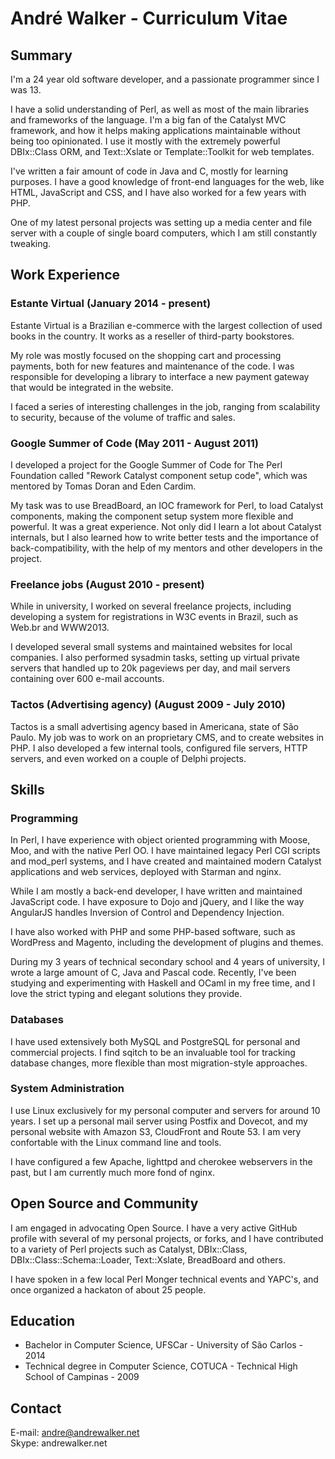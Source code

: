 # André Walker - Curriculum Vitae

## Summary

I'm a 24 year old software developer, and a passionate programmer since I was
13.

I have a solid understanding of Perl, as well as most of the main libraries and
frameworks of the language. I'm a big fan of the Catalyst MVC framework, and
how it helps making applications maintainable without being too opinionated. I
use it mostly with the extremely powerful DBIx::Class ORM, and Text::Xslate or
Template::Toolkit for web templates.

I've written a fair amount of code in Java and C, mostly for learning purposes.
I have a good knowledge of front-end languages for the web, like HTML,
JavaScript and CSS, and I have also worked for a few years with PHP.

One of my latest personal projects was setting up a media center and file
server with a couple of single board computers, which I am still constantly
tweaking.

## Work Experience

### Estante Virtual **(January 2014 - present)**

Estante Virtual is a Brazilian e-commerce with the largest collection of used
books in the country. It works as a reseller of third-party bookstores.

My role was mostly focused on the shopping cart and processing payments, both
for new features and maintenance of the code. I was responsible for developing
a library to interface a new payment gateway that would be integrated in the
website.

I faced a series of interesting challenges in the job, ranging from scalability
to security, because of the volume of traffic and sales.

### Google Summer of Code **(May 2011 - August 2011)**

I developed a project for the Google Summer of Code for The Perl Foundation
called "Rework Catalyst component setup code", which was mentored by Tomas
Doran and Eden Cardim.

My task was to use BreadBoard, an IOC framework for Perl, to load Catalyst
components, making the component setup system more flexible and powerful. It
was a great experience. Not only did I learn a lot about Catalyst internals,
but I also learned how to write better tests and the importance of
back-compatibility, with the help of my mentors and other developers in the
project.

### Freelance jobs **(August 2010 - present)**

While in university, I worked on several freelance projects, including
developing a system for registrations in W3C events in Brazil, such as Web.br
and WWW2013.

I developed several small systems and maintained websites for local companies.
I also performed sysadmin tasks, setting up virtual private servers that
handled up to 20k pageviews per day, and mail servers containing over 600
e-mail accounts.

### Tactos (Advertising agency) **(August 2009 - July 2010)**

Tactos is a small advertising agency based in Americana, state of São Paulo. My
job was to work on an proprietary CMS, and to create websites in PHP. I also
developed a few internal tools, configured file servers, HTTP servers, and even
worked on a couple of Delphi projects.

## Skills

### Programming

In Perl, I have experience with object oriented programming with Moose, Moo,
and with the native Perl OO. I have maintained legacy Perl CGI scripts and
mod\_perl systems, and I have created and maintained modern Catalyst
applications and web services, deployed with Starman and nginx.

While I am mostly a back-end developer, I have written and maintained
JavaScript code. I have exposure to Dojo and jQuery, and I like the way
AngularJS handles Inversion of Control and Dependency Injection.

I have also worked with PHP and some PHP-based software, such as WordPress and
Magento, including the development of plugins and themes.

During my 3 years of technical secondary school and 4 years of university, I
wrote a large amount of C, Java and Pascal code. Recently, I've been studying
and experimenting with Haskell and OCaml in my free time, and I love the strict
typing and elegant solutions they provide.

### Databases

I have used extensively both MySQL and PostgreSQL for personal and commercial
projects. I find sqitch to be an invaluable tool for tracking database changes,
more flexible than most migration-style approaches.

### System Administration

I use Linux exclusively for my personal computer and servers for around 10
years. I set up a personal mail server using Postfix and Dovecot, and my
personal website with Amazon S3, CloudFront and Route 53. I am very confortable
with the Linux command line and tools.

I have configured a few Apache, lighttpd and cherokee webservers in the past,
but I am currently much more fond of nginx.

## Open Source and Community

I am engaged in advocating Open Source. I have a very active GitHub profile
with several of my personal projects, or forks, and I have contributed to a
variety of Perl projects such as Catalyst, DBIx::Class,
DBIx::Class::Schema::Loader, Text::Xslate, BreadBoard and others.

I have spoken in a few local Perl Monger technical events and YAPC's, and once
organized a hackaton of about 25 people.

## Education

 - Bachelor in Computer Science, UFSCar - University of São Carlos - 2014
 - Technical degree in Computer Science, COTUCA - Technical High School of
   Campinas - 2009

## Contact

E-mail: andre@andrewalker.net\
Skype: andrewalker.net
